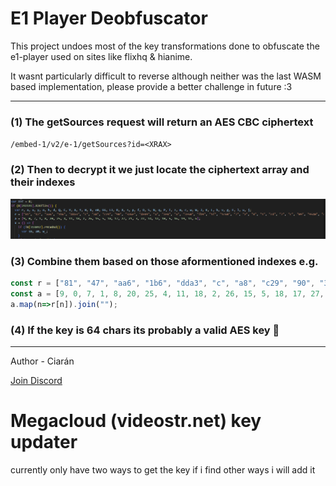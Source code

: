 # E1 Player Deobfuscator

This project undoes most of the key transformations done to obfuscate the e1-player used on sites like flixhq & hianime.

It wasnt particularly difficult to reverse although neither was the last WASM based implementation, please provide a better challenge in future :3

---

### (1) The getSources request will return an AES CBC ciphertext

`/embed-1/v2/e-1/getSources?id=<XRAX>`

### (2) Then to decrypt it we just locate the ciphertext array and their indexes
![alt text](./images/aes-key-arrays.png)

### (3) Combine them based on those aformentioned indexes e.g.
```js
const r = ["81", "47", "aa6", "1b6", "dda3", "c", "a8", "c29", "90", "326e", "de89", "a", "2e8", "a", "7e50", "fb9", "1f", "1c60", "7", "2", "8", "1", "cd", "7", "c", "09", "9540", "c9"];
const a = [9, 0, 7, 1, 8, 20, 25, 4, 11, 18, 2, 26, 15, 5, 18, 17, 27, 21, 3, 22, 14, 12, 10, 5, 16, 19, 11, 6];
a.map(n=>r[n]).join("");
```

### (4) If the key is 64 chars its probably a valid AES key 🎉

---

Author - Ciarán

[Join Discord](https://discord.gg/z2r8e8neQ7)

# Megacloud (videostr.net) key updater

currently only have two ways to get the key if i find other ways i will add it
